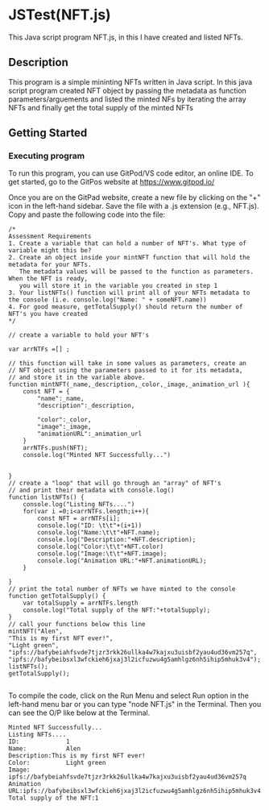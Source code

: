# JSTest(NFT.js)
This Java script program NFT.js, in this I have created and listed NFTs.


## Description

This program is a simple mininting NFTs written in Java script. In this java script program created NFT object by passing the metadata as function parameters/arguements  and listed the minted NFs by iterating the array NFTs and finally get the total supply of the minted NFTs


## Getting Started


### Executing program

To run this program, you can use GitPod/VS code editor, an online IDE. To get started, go to the GitPos  website at https://www.gitpod.io/

Once you are on the GitPad website, create a new file by clicking on the "+" icon in the left-hand sidebar. Save the file with a .js extension (e.g., NFT.js). Copy and paste the following code into the file:

```
/*
Assessment Requirements
1. Create a variable that can hold a number of NFT's. What type of variable might this be?
2. Create an object inside your mintNFT function that will hold the metadata for your NFTs. 
   The metadata values will be passed to the function as parameters. When the NFT is ready, 
   you will store it in the variable you created in step 1
3. Your listNFTs() function will print all of your NFTs metadata to the console (i.e. console.log("Name: " + someNFT.name))
4. For good measure, getTotalSupply() should return the number of NFT's you have created
*/

// create a variable to hold your NFT's

var arrNTFs =[] ;

// this function will take in some values as parameters, create an
// NFT object using the parameters passed to it for its metadata, 
// and store it in the variable above.
function mintNFT(_name,_description,_color,_image,_animation_url ){
    const NFT = {
        "name":_name,
        "description":_description,
        
        "color":_color,
        "image":_image,
        "animationURL":_animation_url
    }
    arrNTFs.push(NFT);
    console.log("Minted NFT Successfully...")


}
// create a "loop" that will go through an "array" of NFT's
// and print their metadata with console.log()
function listNFTs() {
    console.log("Listing NFTs....")
    for(var i =0;i<arrNTFs.length;i++){
        const NFT = arrNTFs[i];
        console.log("ID: \t\t"+(i+1))
        console.log("Name:\t\t"+NFT.name);
        console.log("Description:"+NFT.description);
        console.log("Color:\t\t"+NFT.color)
        console.log("Image:\t\t"+NFT.image);
        console.log("Animation URL:"+NFT.animationURL);
    }

}
// print the total number of NFTs we have minted to the console
function getTotalSupply() {
    var totalSupply = arrNTFs.length
    console.log("Total supply of the NFT:"+totalSupply);
}
// call your functions below this line
mintNFT("Alen",
"This is my first NFT ever!",
"Light green",
"ipfs://bafybeiahfsvde7tjzr3rkk26ullka4w7kajxu3uisbf2yau4ud36vm257q",
"ipfs://bafybeibsxl3wfckieh6jxaj3l2icfuzwu4g5amhlgz6nh5ihip5mhuk3v4");
listNFTs();
getTotalSupply();


```
To compile the code, click on the Run Menu and select Run option in the left-hand menu bar or you can type "node NFT.js" in the Terminal.
Then you can see the O/P like  below at the Terminal.
```
Minted NFT Successfully...
Listing NFTs....
ID:             1
Name:           Alen
Description:This is my first NFT ever!
Color:          Light green
Image:          ipfs://bafybeiahfsvde7tjzr3rkk26ullka4w7kajxu3uisbf2yau4ud36vm257q
Animation URL:ipfs://bafybeibsxl3wfckieh6jxaj3l2icfuzwu4g5amhlgz6nh5ihip5mhuk3v4
Total supply of the NFT:1
```






